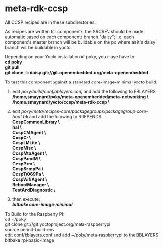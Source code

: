 meta-rdk-ccsp
=============

All CCSP recipes are in these subdirectories.

As recipes are written for components, the SRCREV should be made automatic based on each components branch "daisy"; i.e. each component's master branch will be buildable on the pc where as it's daisy branch will be buildable in yocto.

Depending on your Yocto installation of poky, you maye have to:<br>
<b>
cd poky<br>
git pull<br>
git clone -b daisy git://git.openembedded.org/meta-openembedded<br>
</b>

To test this component against a standard core-image-minimal yocto build:

1) edit <i>poky/build/conf/bblayers.conf</i> and add the following to BBLAYERS<br>
   <b>/home/smaynard/poky/meta-openembedded/meta-networking \\</b><br>
   <b>/home/smaynard/yocto/ccsp/meta-rdk-ccsp \\</b>

2) edit <i>poky/meta/recipes-core/packagegroups/packagegroup-core-boot.bb</i> and add the folowing to RDEPENDS:<br>
   <b>CcspCommonLibrary \\</b><br>
   <b>hal \\</b><br>
   <b>CcspCMAgent \\</b><br>
   <b>CcspCr \\</b><br>
   <b>CcspLMLite \\</b><br>
   <b>CcspMisc \\</b><br>
   <b>CcspMtaAgent \\</b><br>
   <b>CcspPandM \\</b><br>
   <b>CcspPsm \\</b><br>
   <b>CcspSnmpPa \\</b><br>
   <b>CcspTr069Pa \\</b><br>
   <b>CcspWifiAgent \\</b><br>
   <b>RebootManager \\</b><br>
   <b>TestAndDiagnostic \\</b><br>

3) then execute:<br><b><i>bitbake core-image-minimal</i></b>


To Build for the Raspberry PI:<br>
cd ~/poky<br>
git clone git://git.yoctoproject.org/meta-raspberrypi<br>
source oe-init-build-env<br>
edit conf/bblayers.conf and add ~/poky/meta-raspberrypi to the BBLAYERS<br>
bitbake rpi-basic-image<br>
